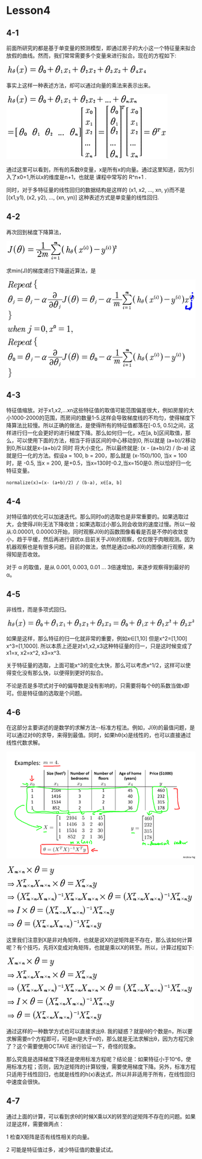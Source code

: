 # Lesson4
## 4-1
前面所研究的都是基于单变量的预测模型，即通过房子的大小这一个特征量来拟合放假的曲线。然而，我们常常需要多个变量来进行拟合。现在的方程如下:

![](../../res/quant/4_0.png)

事实上这样一种表述方法，却可以通过向量的乘法来表示出来。

![](../../res/quant/4_1.png)

通过这里可以看到，所有的系数θ变量，x是所有x的向量。通过这里知道，因为引入了x0=1,所以x的维度是n+1，也就是 课程中常写的 R^n+1 .


同时，对于多特征量的线性回归的数据结构是这样的 (x1, x2, ..., xn, y)而不是[(x1,y1), (x2, y2), ..., (xn, yn)] 这种表述方式是单变量的线性回归.

## 4-2
再次回到梯度下降算法，

![](../../res/quant/4_2.png)

求min(J)的梯度递归下降逼近算法，是


![](../../res/quant/4_3.png)

## 4-3
特征值缩放。对于x1,x2,...xn这些特征值的取值可能范围偏差很大，例如房屋的大小1000-2000的范围，而房间的数量1-5.这样会导致梯度线的不均匀，使得梯度下降算法比较慢。所以正确的做法，是使得所有的特征值都落在[-0.5, 0.5]之间，这样进行归一化会更好的进行梯度下降。那么如何归一化，x在[a, b]区间取值，那么，可以使用下面的方法，相当于将该区间的中心移动到0, 所以就是 (a+b)/2移动到0,所以就是x-(a+b)/2 同时 将大小变化，所以最终就是: (x - (a+b)/2) / (b-a) 这就是归一化的方法。假设a = 100, b = 200，那么就是 (x-150)/100, 当x = 100时，是 -0.5, 当x = 200, 是+0.5，当x=130时-0.2,当x=150是0. 所以恰好归一化特征变量。

	normalize(x)=(x- (a+b)/2) / (b-a), x∈[a, b]
	
## 4-4
对特征值的优化可以加速迭代。那么同时α的选取也是非常重要的。如果选取过大，会使得J(θ)无法下降收敛；如果选取过小那么则会收敛的速度过慢。所以一般从:0.00001, 0.00003开始，同时观察J(θ)的函数图像看看是否是不停的收敛变小，趋于平缓，然后再进行调优α.目前关于J(θ)的观察，仅仅限于肉眼观测。因为机器观察也是有很多问题。目前的做法，依然是通过α和J(θ)的图像进行观察，来得知是否收敛。

对于 α 的取值，是从 0.001, 0.003, 0.01 ... 3倍速增加，来逐步观察得到最好的α。

## 4-5
非线性，而是多项式回归。

![](../../res/quant/4_4.png)

如果是这样，那么特征的归一化就非常的重要，例如x∈[1,10] 但是x^2=[1,100] x^3=[1,1000]. 所以本质上还是对x1,x2,x3这种特征量的归一，只是这时候变成了x1=x, x2=x^2, x3=x^3.

关于特征量的选取，上面可能x^3的变化太快，那么可以考虑x^1/2，这样可以使得变化没有那么快，以便得到更好的拟合。

不论是否是多项式对于θ的偏导数是没有影响的，只需要将每个θ的系数当做x即可。但是特征值的选取是个问题。

## 4-6
在这部分主要讲述的是数学的求解方法--标准方程法。例如，J(θ)的最值问题，是可以通过对θ的求导，来得到最值。同时，如果hθ(x)是线性的，也可以直接通过线性代数求解。

![](../../res/quant/4_5.png)

![](../../res/quant/4_6.png)

这里我们注意到X是非对角矩阵，也就是说X的逆矩阵是不存在，那么该如何计算呢？有个技巧，先将X变成对角矩阵，也就是乘以X的转至。所以，计算过程如下:

![](../../res/quant/4_7.png)

通过这样的一种数学方式也可以直接求出θ. 我的疑惑？就是θ的个数是n，所以要求解需要n个方程即可，可是m是大于n的，那么就是无法求解出θ，因为方程冗余了？这个需要使用OCTAVE 进行验证一下，奇怪的现象。


那么究竟是选择梯度下降还是使用标准方程呢？结论是：如果特征小于10^6，使用标准方程；否则，因为逆矩阵的计算较慢，需要使用梯度下降。另外，标准方程只适用于线性回归，也就是线性的h(x)表达式，所以并非适用于所有，在线性回归中速度会很快。

## 4-7
通过上面的计算，可以看到求θ的时候X乘以X的转至的逆矩阵不存在的问题。如果过是这样，需要做两点：

1 检查X矩阵是否有线性相关的向量。

2 可能是特征值过多，减少特征值的数量试试。
